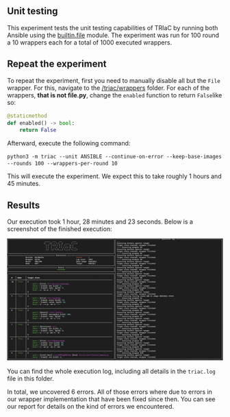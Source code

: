 ## Unit testing

This experiment tests the unit testing capabilities of TRIaC by running both Ansible using the [builtin.file](https://docs.ansible.com/ansible/latest/collections/ansible/builtin/file_module.html) module. The experiment was run for 100 round a 10 wrappers each for a total of 1000 executed wrappers.

## Repeat the experiment

To repeat the experiment, first you need to manually disable all but the ```File``` wrapper. For this, navigate to the [/triac/wrappers](/triac/wrappers) folder. For each of the wrappers, **that is not file.py**, change the ```enabled``` function to return ```False```like so:

```python
@staticmethod
def enabled() -> bool:
    return False
```

Afterward, execute the following command:

```console
python3 -m triac --unit ANSIBLE --continue-on-error --keep-base-images --rounds 100 --wrappers-per-round 10
```

This will execute the experiment. We expect this to take roughly 1 hours and 45 minutes.

## Results

Our execution took 1 hour, 28 minutes and 23 seconds. Below is a screenshot of the finished execution:

![Image](/experiments/unit/screenshot.png "Screenshot of the TRIaC experiment for unit testing")

You can find the whole execution log, including all details in the ```triac.log``` file in this folder.

In total, we uncovered 6 errors. All of those errors where due to errors in our wrapper implementation that have been fixed since then. You can see our report for details on the kind of errors we encountered.